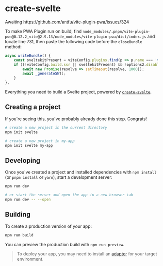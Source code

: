 # create-svelte

Awaiting https://github.com/antfu/vite-plugin-pwa/issues/324

To make PWA Plugin run on build, find `node_modules/.pnpm/vite-plugin-pwa@0.12.2_vite@2.9.13/node_modules/vite-plugin-pwa/dist/index.js` and locate line 731, then paste the following code before the `closeBundle` method:

```ts
async writeBundle() {
    const sveltekitPresent = viteConfig.plugins.find(p => p.name === 'vite-plugin-svelte-kit')
    if ((!viteConfig.build.ssr || sveltekitPresent) && !options2.disable) {
        await new Promise(resolve => setTimeout(resolve, 1000));
        await _generateSW();
    }
},
```


Everything you need to build a Svelte project, powered by [`create-svelte`](https://github.com/sveltejs/kit/tree/master/packages/create-svelte).

## Creating a project

If you're seeing this, you've probably already done this step. Congrats!

```bash
# create a new project in the current directory
npm init svelte

# create a new project in my-app
npm init svelte my-app
```

## Developing

Once you've created a project and installed dependencies with `npm install` (or `pnpm install` or `yarn`), start a development server:

```bash
npm run dev

# or start the server and open the app in a new browser tab
npm run dev -- --open
```

## Building

To create a production version of your app:

```bash
npm run build
```

You can preview the production build with `npm run preview`.

> To deploy your app, you may need to install an [adapter](https://kit.svelte.dev/docs/adapters) for your target environment.
